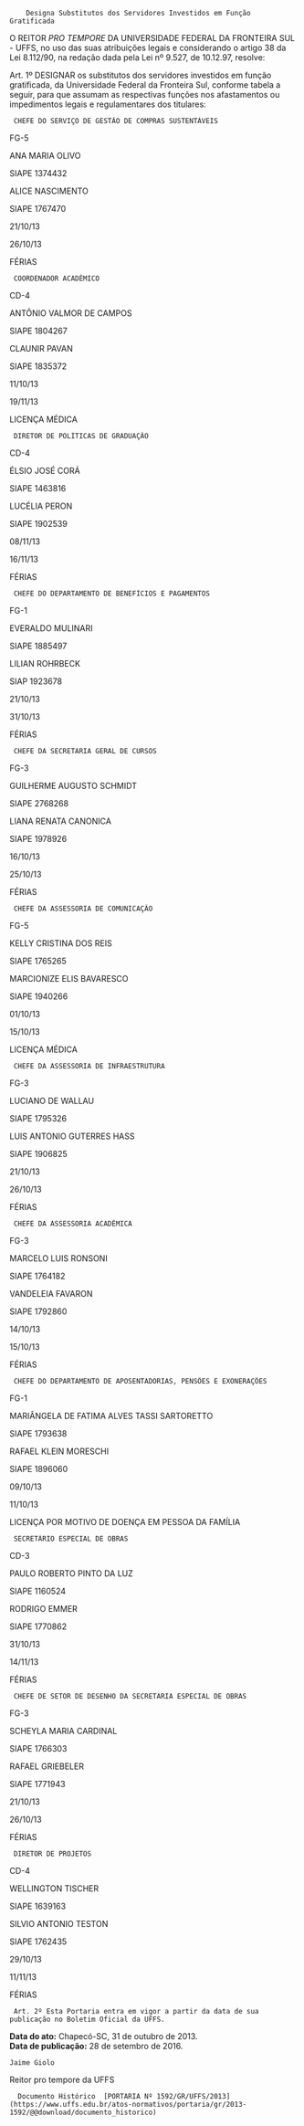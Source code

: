         Designa Substitutos dos Servidores Investidos em Função Gratificada  

O REITOR *PRO TEMPORE* DA UNIVERSIDADE FEDERAL DA FRONTEIRA SUL - UFFS, no uso das suas atribuições legais e considerando o artigo 38 da Lei 8.112/90, na redação dada pela Lei nº 9.527, de 10.12.97, resolve:

 Art. 1º DESIGNAR os substitutos dos servidores investidos em função gratificada, da Universidade Federal da Fronteira Sul, conforme tabela a seguir, para que assumam as respectivas funções nos afastamentos ou impedimentos legais e regulamentares dos titulares:

     CHEFE DO SERVIÇO DE GESTÃO DE COMPRAS SUSTENTÁVEIS

   FG-5

   ANA MARIA OLIVO

 SIAPE 1374432

   ALICE NASCIMENTO

 SIAPE 1767470

   21/10/13

   26/10/13

   FÉRIAS

     COORDENADOR ACADÊMICO

   CD-4

   ANTÔNIO VALMOR DE CAMPOS

 SIAPE 1804267

   CLAUNIR PAVAN

 SIAPE 1835372

   11/10/13

   19/11/13

   LICENÇA MÉDICA

     DIRETOR DE POLÍTICAS DE GRADUAÇÃO

   CD-4

   ÉLSIO JOSÉ CORÁ

 SIAPE 1463816

   LUCÉLIA PERON

 SIAPE 1902539

   08/11/13

   16/11/13

   FÉRIAS

     CHEFE DO DEPARTAMENTO DE BENEFÍCIOS E PAGAMENTOS 

   FG-1

   EVERALDO MULINARI

 SIAPE 1885497

   LILIAN ROHRBECK

 SIAP 1923678

   21/10/13

   31/10/13

   FÉRIAS

     CHEFE DA SECRETARIA GERAL DE CURSOS

   FG-3

   GUILHERME AUGUSTO SCHMIDT

 SIAPE 2768268

   LIANA RENATA CANONICA

 SIAPE 1978926

   16/10/13

   25/10/13

   FÉRIAS

     CHEFE DA ASSESSORIA DE COMUNICAÇÃO 

   FG-5

   KELLY CRISTINA DOS REIS

 SIAPE 1765265

   MARCIONIZE ELIS BAVARESCO

 SIAPE 1940266

   01/10/13

   15/10/13

   LICENÇA MÉDICA

     CHEFE DA ASSESSORIA DE INFRAESTRUTURA

   FG-3

   LUCIANO DE WALLAU

 SIAPE 1795326

   LUIS ANTONIO GUTERRES HASS

 SIAPE 1906825

   21/10/13

   26/10/13

   FÉRIAS

     CHEFE DA ASSESSORIA ACADÊMICA

   FG-3

   MARCELO LUIS RONSONI

 SIAPE 1764182

   VANDELEIA FAVARON

 SIAPE 1792860

   14/10/13

   15/10/13

   FÉRIAS

     CHEFE DO DEPARTAMENTO DE APOSENTADORIAS, PENSÕES E EXONERAÇÕES

   FG-1

   MARIÂNGELA DE FATIMA ALVES TASSI SARTORETTO

 SIAPE 1793638

   RAFAEL KLEIN MORESCHI

 SIAPE 1896060

   09/10/13

   11/10/13

   LICENÇA POR MOTIVO DE DOENÇA EM PESSOA DA FAMÍLIA

     SECRETÁRIO ESPECIAL DE OBRAS

   CD-3

   PAULO ROBERTO PINTO DA LUZ

 SIAPE 1160524

   RODRIGO EMMER

 SIAPE 1770862

   31/10/13

   14/11/13

   FÉRIAS

     CHEFE DE SETOR DE DESENHO DA SECRETARIA ESPECIAL DE OBRAS

   FG-3

   SCHEYLA MARIA CARDINAL

 SIAPE 1766303

   RAFAEL GRIEBELER

 SIAPE 1771943

   21/10/13

   26/10/13

   FÉRIAS

     DIRETOR DE PROJETOS

   CD-4

   WELLINGTON TISCHER

 SIAPE 1639163

   SILVIO ANTONIO TESTON

 SIAPE 1762435

   29/10/13

   11/11/13

   FÉRIAS

     Art. 2º Esta Portaria entra em vigor a partir da data de sua publicação no Boletim Oficial da UFFS.

  

   **Data do ato:** Chapecó-SC, 31 de outubro de 2013.   
 **Data de publicação:**  28 de setembro de 2016. 

    Jaime Giolo   
 Reitor pro tempore da UFFS 

      Documento Histórico  [PORTARIA Nº 1592/GR/UFFS/2013](https://www.uffs.edu.br/atos-normativos/portaria/gr/2013-1592/@@download/documento_historico)     
      